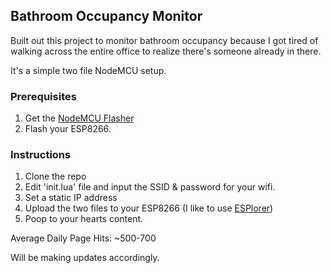 ## Bathroom Occupancy Monitor ##

Built out this project to monitor bathroom occupancy because I got tired of walking across the entire office to realize there's someone already in there.

It's a simple two file NodeMCU setup.

### Prerequisites ###
1. Get the [NodeMCU Flasher](https://github.com/nodemcu/nodemcu-flasher)
2. Flash your ESP8266.

### Instructions ###
1. Clone the repo
2. Edit 'init.lua' file and input the SSID & password for your wifi.
3. Set a static IP address
4. Upload the two files to your ESP8266 (I like to use [ESPlorer](https://esp8266.ru/esplorer/))
5. Poop to your hearts content.

Average Daily Page Hits: ~500-700 

Will be making updates accordingly.
